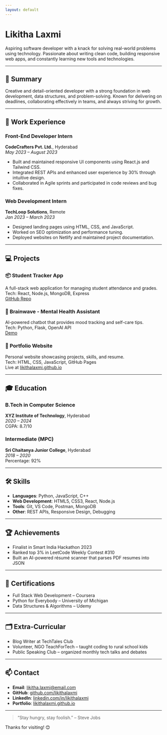 ```yaml
---
layout: default
---
```


# Likitha Laxmi

Aspiring software developer with a knack for solving real-world problems using technology. Passionate about writing clean code, building responsive web apps, and constantly learning new tools and technologies.

---

## 📍 Summary

Creative and detail-oriented developer with a strong foundation in web development, data structures, and problem-solving. Known for delivering on deadlines, collaborating effectively in teams, and always striving for growth.

---

## 💼 Work Experience

### Front-End Developer Intern  
**CodeCrafters Pvt. Ltd.**, Hyderabad  
*May 2023 – August 2023*

- Built and maintained responsive UI components using React.js and Tailwind CSS.
- Integrated REST APIs and enhanced user experience by 30% through intuitive design.
- Collaborated in Agile sprints and participated in code reviews and bug fixes.

### Web Development Intern  
**TechLoop Solutions**, Remote  
*Jan 2023 – March 2023*

- Designed landing pages using HTML, CSS, and JavaScript.
- Worked on SEO optimization and performance tuning.
- Deployed websites on Netlify and maintained project documentation.

---

## 💻 Projects

### 📦 Student Tracker App  
A full-stack web application for managing student attendance and grades.  
Tech: React, Node.js, MongoDB, Express  
[GitHub Repo](https://github.com/example/student-tracker)

### 🧠 Brainwave - Mental Health Assistant  
AI-powered chatbot that provides mood tracking and self-care tips.  
Tech: Python, Flask, OpenAI API  
[Demo](https://brainwave-demo.netlify.app)

### 🎨 Portfolio Website  
Personal website showcasing projects, skills, and resume.  
Tech: HTML, CSS, JavaScript, GitHub Pages  
Live at [likithalaxmi.github.io](https://likithalaxmi.github.io)

---

## 🎓 Education

### B.Tech in Computer Science  
**XYZ Institute of Technology**, Hyderabad  
*2020 – 2024*  
CGPA: 8.7/10

### Intermediate (MPC)  
**Sri Chaitanya Junior College**, Hyderabad  
*2018 – 2020*  
Percentage: 92%

---

## 🛠️ Skills

- **Languages**: Python, JavaScript, C++
- **Web Development**: HTML5, CSS3, React, Node.js
- **Tools**: Git, VS Code, Postman, MongoDB
- **Other**: REST APIs, Responsive Design, Debugging

---

## 🏆 Achievements

- Finalist in Smart India Hackathon 2023
- Ranked top 3% in LeetCode Weekly Contest #310
- Built an AI-powered résumé scanner that parses PDF resumes into JSON

---

## 📃 Certifications

- Full Stack Web Development – Coursera
- Python for Everybody – University of Michigan
- Data Structures & Algorithms – Udemy

---

## 🗂️ Extra-Curricular

- Blog Writer at TechTales Club
- Volunteer, NGO TeachForTech – taught coding to rural school kids
- Public Speaking Club – organized monthly tech talks and debates

---

## 📫 Contact

- **Email**: likitha.laxmi@email.com
- **GitHub**: [github.com/likithalaxmi](https://github.com/)
- **LinkedIn**: [linkedin.com/in/likithalaxmi](https://linkedin.com/)
- **Portfolio**: [likithalaxmi.github.io](https://likithalaxmi.github.io)

---

> “Stay hungry, stay foolish.” – Steve Jobs

Thanks for visiting! 😊

